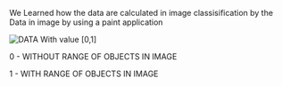 We Learned how the data are calculated in image classisification by the 
Data in image by using a paint application

![DATA](https://github.com/user-attachments/assets/e88ac374-49a0-4895-ba87-3d3ffbf6c070)
With value [0,1]

0 - WITHOUT RANGE OF OBJECTS IN IMAGE

1 - WITH RANGE OF OBJECTS IN IMAGE

